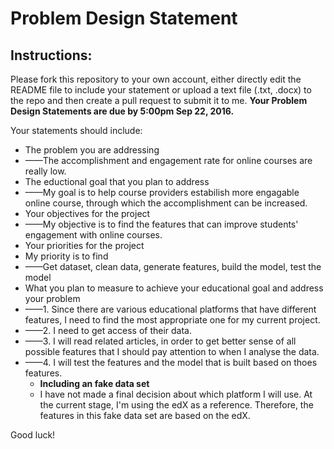 # Problem Design Statement

## Instructions:

Please fork this repository to your own account, either directly edit the README file to include your statement or upload a text file (.txt, .docx) to the repo and then create a pull request to submit it to me. **Your Problem Design Statements are due by 5:00pm Sep 22, 2016.**

Your statements should include:

* The problem you are addressing
* ——The accomplishment and engagement rate for online courses are really low.
* The eductional goal that you plan to address
* ——My goal is to help course providers estabilish more engagable online course, through which the accomplishment can be increased. 
* Your objectives for the project
* ——My objective is to find the features that can improve students' engagement with online courses.
* Your priorities for the project
* My priority is to find 
* ——Get dataset, clean data, generate features, build the model, test the model
* What you plan to measure to achieve your educational goal and address your problem
* ——1. Since there are various educational platforms that have different features, I need to find the most appropriate one for my current project.
* ——2. I need to get access of their data.
* ——3. I will read related articles, in order to get better sense of all possible features that I should pay attention to when I analyse the data.
* ——4. I will test the features and the model that is built based on thoes features.
    * **Including an fake data set**
    * I have not made a final decision about which platform I will use. At the current stage, I'm using the edX as a reference. Therefore, the features in this fake data set are based on the edX.

Good luck!
